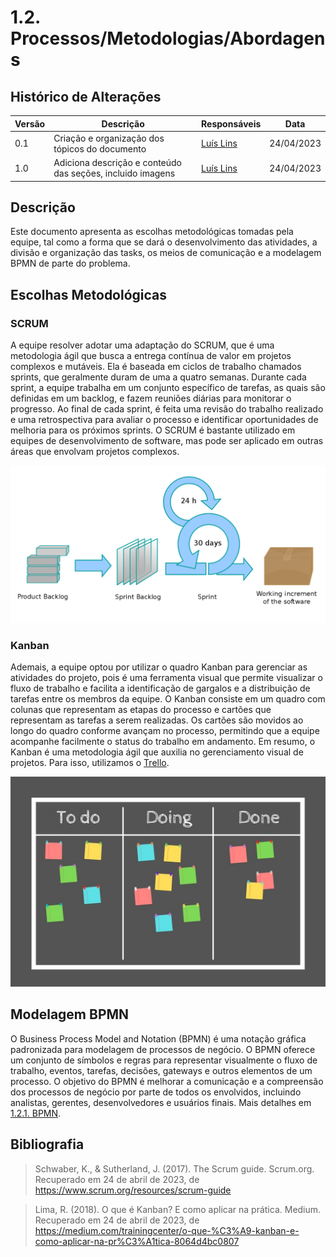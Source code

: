 # 1.2. Processos/Metodologias/Abordagens

## Histórico de Alterações

| Versão | Descrição | Responsáveis | Data |
| -- | -- | -- | -- |
| 0.1  | Criação e organização dos tópicos do documento | [Luís Lins](https://github.com/luisgaboardi) | 24/04/2023 |
| 1.0  | Adiciona descrição e conteúdo das seções, incluido imagens | [Luís Lins](https://github.com/luisgaboardi) | 24/04/2023 |

## Descrição
Este documento apresenta as escolhas metodológicas tomadas pela equipe, tal como a forma que se dará o desenvolvimento das atividades, a divisão e organização das tasks, os meios de comunicação e a modelagem BPMN de parte do problema.

## Escolhas Metodológicas

### SCRUM
A equipe resolver adotar uma adaptação do SCRUM, que é uma metodologia ágil que busca a entrega contínua de valor em projetos complexos e mutáveis. Ela é baseada em ciclos de trabalho chamados sprints, que geralmente duram de uma a quatro semanas. Durante cada sprint, a equipe trabalha em um conjunto específico de tarefas, as quais são definidas em um backlog, e fazem reuniões diárias para monitorar o progresso. Ao final de cada sprint, é feita uma revisão do trabalho realizado e uma retrospectiva para avaliar o processo e identificar oportunidades de melhoria para os próximos sprints. O SCRUM é bastante utilizado em equipes de desenvolvimento de software, mas pode ser aplicado em outras áreas que envolvam projetos complexos.

![SCRUM](./Imagens/scrum.png)

### Kanban
Ademais, a equipe optou por utilizar o quadro Kanban para gerenciar as atividades do projeto, pois é uma ferramenta visual que permite visualizar o fluxo de trabalho e facilita a identificação de gargalos e a distribuição de tarefas entre os membros da equipe. O Kanban consiste em um quadro com colunas que representam as etapas do processo e cartões que representam as tarefas a serem realizadas. Os cartões são movidos ao longo do quadro conforme avançam no processo, permitindo que a equipe acompanhe facilmente o status do trabalho em andamento. Em resumo, o Kanban é uma metodologia ágil que auxilia no gerenciamento visual de projetos. Para isso, utilizamos o [Trello](https://trello.com/pt-BR).

![SCRUM](./Imagens/kanban.jpg)

## Modelagem BPMN
O Business Process Model and Notation (BPMN) é uma notação gráfica padronizada para modelagem de processos de negócio. O BPMN oferece um conjunto de símbolos e regras para representar visualmente o fluxo de trabalho, eventos, tarefas, decisões, gateways e outros elementos de um processo. O objetivo do BPMN é melhorar a comunicação e a compreensão dos processos de negócio por parte de todos os envolvidos, incluindo analistas, gerentes, desenvolvedores e usuários finais. Mais detalhes em [1.2.1. BPMN](Base/Artefatos/1.2.1.BPMN.md).

## Bibliografia
> Schwaber, K., & Sutherland, J. (2017). The Scrum guide. Scrum.org. Recuperado em 24 de abril de 2023, de https://www.scrum.org/resources/scrum-guide

> Lima, R. (2018). O que é Kanban? E como aplicar na prática. Medium. Recuperado em 24 de abril de 2023, de https://medium.com/trainingcenter/o-que-%C3%A9-kanban-e-como-aplicar-na-pr%C3%A1tica-8064d4bc0807